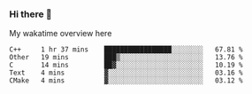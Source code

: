 ### Hi there 👋

<!--
**Jassy930/Jassy930** is a ✨ _special_ ✨ repository because its `README.md` (this file) appears on your GitHub profile.

Here are some ideas to get you started:

- 🔭 I’m currently working on ...
- 🌱 I’m currently learning ...
- 👯 I’m looking to collaborate on ...
- 🤔 I’m looking for help with ...
- 💬 Ask me about ...
- 📫 How to reach me: ...
- 😄 Pronouns: ...
- ⚡ Fun fact: ...
-->

My wakatime overview here
<!--START_SECTION:waka-->
```text
C++     1 hr 37 mins    █████████████████░░░░░░░░   67.81 % 
Other   19 mins         ███▒░░░░░░░░░░░░░░░░░░░░░   13.76 % 
C       14 mins         ██▓░░░░░░░░░░░░░░░░░░░░░░   10.19 % 
Text    4 mins          ▓░░░░░░░░░░░░░░░░░░░░░░░░   03.16 % 
CMake   4 mins          ▓░░░░░░░░░░░░░░░░░░░░░░░░   03.12 % 
```
<!--END_SECTION:waka-->
